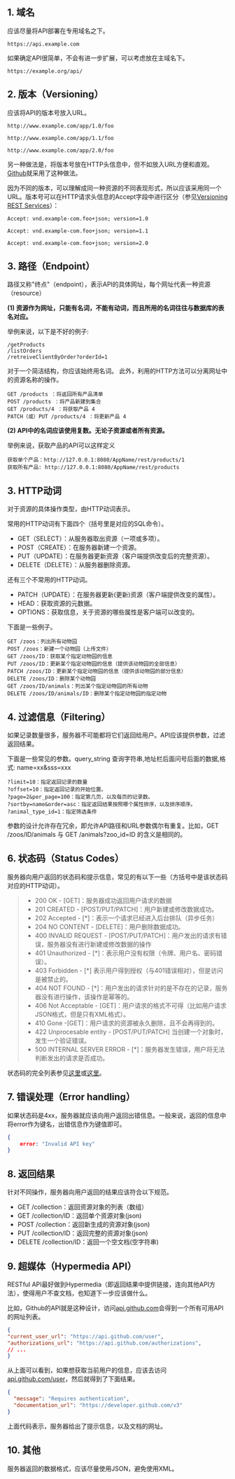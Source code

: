 ## 1. 域名

应该尽量将API部署在专用域名之下。

```http
https://api.example.com
```

如果确定API很简单，不会有进一步扩展，可以考虑放在主域名下。

```http
https://example.org/api/
```



## 2. 版本（Versioning）

应该将API的版本号放入URL。

```http
http://www.example.com/app/1.0/foo

http://www.example.com/app/1.1/foo

http://www.example.com/app/2.0/foo
```

另一种做法是，将版本号放在HTTP头信息中，但不如放入URL方便和直观。[Github](https://developer.github.com/v3/media/#request-specific-version)就采用了这种做法。

因为不同的版本，可以理解成同一种资源的不同表现形式，所以应该采用同一个URL。版本号可以在HTTP请求头信息的Accept字段中进行区分（参见[Versioning REST Services](http://www.informit.com/articles/article.aspx?p=1566460)）：

```http
Accept: vnd.example-com.foo+json; version=1.0

Accept: vnd.example-com.foo+json; version=1.1

Accept: vnd.example-com.foo+json; version=2.0
```



## 3. 路径（Endpoint）

路径又称"终点"（endpoint），表示API的具体网址，每个网址代表一种资源（resource）

**(1) 资源作为网址，只能有名词，不能有动词，而且所用的名词往往与数据库的表名对应。**

举例来说，以下是不好的例子:

```http
/getProducts
/listOrders
/retreiveClientByOrder?orderId=1
```

对于一个简洁结构，你应该始终用名词。 此外，利用的HTTP方法可以分离网址中的资源名称的操作。

```http
GET /products ：将返回所有产品清单
POST /products ：将产品新建到集合
GET /products/4 ：将获取产品 4
PATCH（或）PUT /products/4 ：将更新产品 4
```

**(2) API中的名词应该使用复数。无论子资源或者所有资源。**

举例来说，获取产品的API可以这样定义

```http
获取单个产品：http://127.0.0.1:8080/AppName/rest/products/1
获取所有产品: http://127.0.0.1:8080/AppName/rest/products
```



## 3. HTTP动词

对于资源的具体操作类型，由HTTP动词表示。

常用的HTTP动词有下面四个（括号里是对应的SQL命令）。

- GET（SELECT）：从服务器取出资源（一项或多项）。
- POST（CREATE）：在服务器新建一个资源。
- PUT（UPDATE）：在服务器更新资源（客户端提供改变后的完整资源）。
- DELETE（DELETE）：从服务器删除资源。

还有三个不常用的HTTP动词。

- PATCH（UPDATE）：在服务器更新(更新)资源（客户端提供改变的属性）。
- HEAD：获取资源的元数据。
- OPTIONS：获取信息，关于资源的哪些属性是客户端可以改变的。

下面是一些例子。

```http
GET /zoos：列出所有动物园
POST /zoos：新建一个动物园（上传文件）
GET /zoos/ID：获取某个指定动物园的信息
PUT /zoos/ID：更新某个指定动物园的信息（提供该动物园的全部信息）
PATCH /zoos/ID：更新某个指定动物园的信息（提供该动物园的部分信息）
DELETE /zoos/ID：删除某个动物园
GET /zoos/ID/animals：列出某个指定动物园的所有动物
DELETE /zoos/ID/animals/ID：删除某个指定动物园的指定动物
```



## 4. 过滤信息（Filtering）

如果记录数量很多，服务器不可能都将它们返回给用户。API应该提供参数，过滤返回结果。

下面是一些常见的参数。query_string 查询字符串,地址栏后面问号后面的数据,格式: name=xx&sss=xxx

```http
?limit=10：指定返回记录的数量
?offset=10：指定返回记录的开始位置。
?page=2&per_page=100：指定第几页，以及每页的记录数。
?sortby=name&order=asc：指定返回结果按照哪个属性排序，以及排序顺序。
?animal_type_id=1：指定筛选条件
```

参数的设计允许存在冗余，即允许API路径和URL参数偶尔有重复。比如，GET /zoos/ID/animals 与 GET /animals?zoo_id=ID 的含义是相同的。



## 6. 状态码（Status Codes）

服务器向用户返回的状态码和提示信息，常见的有以下一些（方括号中是该状态码对应的HTTP动词）。

> - 200 OK - [GET]：服务器成功返回用户请求的数据
> - 201 CREATED - [POST/PUT/PATCH]：用户新建或修改数据成功。
> - 202 Accepted - [*]：表示一个请求已经进入后台排队（异步任务）
> - 204 NO CONTENT - [DELETE]：用户删除数据成功。
> - 400 INVALID REQUEST - [POST/PUT/PATCH]：用户发出的请求有错误，服务器没有进行新建或修改数据的操作
> - 401 Unauthorized - [*]：表示用户没有权限（令牌、用户名、密码错误）。
> - 403 Forbidden - [*] 表示用户得到授权（与401错误相对），但是访问是被禁止的。
> - 404 NOT FOUND - [*]：用户发出的请求针对的是不存在的记录，服务器没有进行操作，该操作是幂等的。
> - 406 Not Acceptable - [GET]：用户请求的格式不可得（比如用户请求JSON格式，但是只有XML格式）。
> - 410 Gone -[GET]：用户请求的资源被永久删除，且不会再得到的。
> - 422 Unprocesable entity - [POST/PUT/PATCH] 当创建一个对象时，发生一个验证错误。
> - 500 INTERNAL SERVER ERROR - [*]：服务器发生错误，用户将无法判断发出的请求是否成功。

状态码的完全列表参见[这里](http://www.w3.org/Protocols/rfc2616/rfc2616-sec10.html)或[这里](https://zh.wikipedia.org/wiki/HTTP%E7%8A%B6%E6%80%81%E7%A0%81)。



## 7. 错误处理（Error handling）

如果状态码是4xx，服务器就应该向用户返回出错信息。一般来说，返回的信息中将error作为键名，出错信息作为键值即可。

```json
{
    error: "Invalid API key"
}
```



## 8. 返回结果

针对不同操作，服务器向用户返回的结果应该符合以下规范。

- GET /collection：返回资源对象的列表（数组）
- GET /collection/ID：返回单个资源对象(json)
- POST /collection：返回新生成的资源对象(json)
- PUT /collection/ID：返回完整的资源对象(json)
- DELETE /collection/ID：返回一个空文档(空字符串)



## 9. 超媒体（Hypermedia API）

RESTful API最好做到Hypermedia（即返回结果中提供链接，连向其他API方法），使得用户不查文档，也知道下一步应该做什么。

比如，Github的API就是这种设计，访问[api.github.com](https://api.github.com/)会得到一个所有可用API的网址列表。

```json
{
"current_user_url": "https://api.github.com/user",
"authorizations_url": "https://api.github.com/authorizations",
// ...
}
```

从上面可以看到，如果想获取当前用户的信息，应该去访问[api.github.com/user](https://api.github.com/user)，然后就得到了下面结果。

```json
{
  "message": "Requires authentication",
  "documentation_url": "https://developer.github.com/v3"
}
```

上面代码表示，服务器给出了提示信息，以及文档的网址。



## 10. 其他

服务器返回的数据格式，应该尽量使用JSON，避免使用XML。